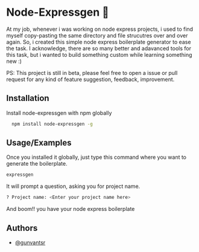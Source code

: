 
# Node-Expressgen 🚀

At my job, whenever i was working on node express projects, i used to find myself copy-pasting the same directory and file strucutres over and over again. So, i created this simple node express boilerplate generator to ease the task. I acknowledge, there are so many better and adavanced tools for this task, but i wanted to build something custom while learning something new :)

PS: This project is still in beta,  please feel free to open a issue or pull request for any kind of feature suggestion, feedback, improvement.
## Installation

Install node-expressgen with npm globally

```bash
  npm install node-expressgen -g
```
    
## Usage/Examples

Once you installed it globally, just type this command where you want to generate the boilerplate.

```bash
expressgen

```
It will prompt a question, asking you for project name.

```bash
? Project name: <Enter your project name here>
```

And boom!! you have your node express boilerplate 
## Authors

- [@gunvantsr](https://www.github.com/gunvantsr)

  